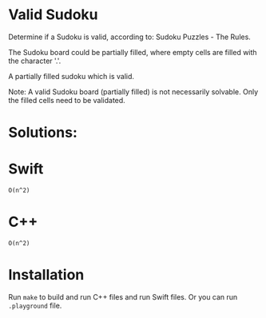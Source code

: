 # Valid Sudoku

Determine if a Sudoku is valid, according to: Sudoku Puzzles - The Rules.

The Sudoku board could be partially filled, where empty cells are filled with the character '.'.

A partially filled sudoku which is valid.

Note:
A valid Sudoku board (partially filled) is not necessarily solvable. Only the filled cells need to be validated.
  
# Solutions:

# Swift
```
O(n^2)
```
# C++
```
O(n^2)
```

# Installation
Run `make` to build and run C++ files and run Swift files. Or you can run `.playground` file.
